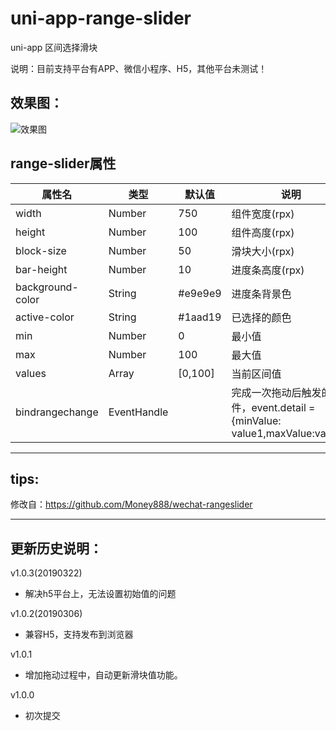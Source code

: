 # uni-app-range-slider   
uni-app 区间选择滑块   
   
说明：目前支持平台有APP、微信小程序、H5，其他平台未测试！  
   

## 效果图：   
![效果图](https://zhangdaren.github.io/uni-app-range-slider/static/preview.png)   
   
## range-slider属性   
   
| 属性名 | 类型 | 默认值 | 说明 |
|---|---|---|---|
| width | Number | 750 | 组件宽度(rpx)|
| height |Number |100 | 组件高度(rpx) |
| block-size | Number | 50 | 滑块大小(rpx) |
| bar-height | Number | 10 | 进度条高度(rpx) |
| background-color | String | #e9e9e9 | 进度条背景色 |
| active-color | String | #1aad19 | 已选择的颜色 |
| min | Number | 0 | 最小值 |
| max |Number | 100 | 最大值 |
| values |Array| [0,100] | 当前区间值 |
| bindrangechange | EventHandle | |完成一次拖动后触发的事件，event.detail = {minValue: value1,maxValue:value2} |
   
---
## tips:   
修改自：https://github.com/Money888/wechat-rangeslider   
   
---
## 更新历史说明：   
v1.0.3(20190322)   
* 解决h5平台上，无法设置初始值的问题   
   
v1.0.2(20190306)   
* 兼容H5，支持发布到浏览器   
   
v1.0.1   
* 增加拖动过程中，自动更新滑块值功能。   
   
v1.0.0   
* 初次提交   


